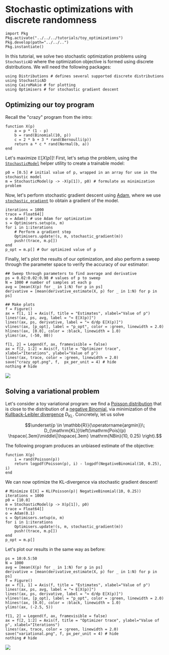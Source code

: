 # Stochastic optimizations with discrete randomness

```@setup random_walk
import Pkg
Pkg.activate("../../../tutorials/toy_optimizations")
Pkg.develop(path="../../..")
Pkg.instantiate()
```

In this tutorial, we solve two stochastic optimization problems using `StochasticAD` where the optimization objective is formed using discrete distributions. We will need the following packages:
```@example optimizations
using Distributions # defines several supported discrete distributions 
using StochasticAD
using CairoMakie # for plotting
using Optimisers # for stochastic gradient descent
```

## Optimizing our toy program

Recall the "crazy" program from the intro:
```@example optimizations
function X(p)
    a = p * (1 - p)
    b = rand(Binomial(10, p))
    c = 2 * b + 3 * rand(Bernoulli(p))
    return a * c * rand(Normal(b, a))
end
```

Let's maximize $\mathbb{E}[X(p)]$! First, let's setup the problem, using the [`StochasticModel`](@ref) helper utility to create a trainable model:
```@example optimizations
p0 = [0.5] # initial value of p, wrapped in an array for use in the stochastic model
m = StochasticModel(p -> -X(p[1]), p0) # formulate as minimization problem
```
Now, let's perform stochastic gradient descent using [Adam](https://arxiv.org/abs/1412.6980), where we use [`stochastic_gradient`](@ref) to obtain a gradient of the model.
```@example optimizations
iterations = 1000
trace = Float64[]
o = Adam() # use Adam for optimization
s = Optimisers.setup(o, m)
for i in 1:iterations
    # Perform a gradient step
    Optimisers.update!(s, m, stochastic_gradient(m))
    push!(trace, m.p[])
end
p_opt = m.p[] # Our optimized value of p
```
Finally, let's plot the results of our optimization, and also perform a sweep through the parameter space to verify the accuracy of our estimator:
```@example optimizations
## Sweep through parameters to find average and derivative
ps = 0.02:0.02:0.98 # values of p to sweep
N = 1000 # number of samples at each p
avg = [mean(X(p) for _ in 1:N) for p in ps]
derivative = [mean(derivative_estimate(X, p) for _ in 1:N) for p in ps]

## Make plots
f = Figure()
ax = f[1, 1] = Axis(f, title = "Estimates", xlabel="Value of p")
lines!(ax, ps, avg, label = "≈ E[X(p)]")
lines!(ax, ps, derivative, label = "≈ d/dp E[X(p)]")
vlines!(ax, [p_opt], label = "p_opt", color = :green, linewidth = 2.0)
hlines!(ax, [0.0], color = :black, linewidth = 1.0)
ylims!(ax, (-50, 80))

f[1, 2] = Legend(f, ax, framevisible = false)
ax = f[2, 1:2] = Axis(f, title = "Optimizer trace", xlabel="Iterations", ylabel="Value of p")
lines!(ax, trace, color = :green, linewidth = 2.0)
save("crazy_opt.png", f,  px_per_unit = 4) # hide
nothing # hide
```
![](crazy_opt.png)

## Solving a variational problem

Let's consider a toy variational program: we find a [Poisson distribution](https://en.wikipedia.org/wiki/Poisson_distribution) that is close to the distribution of a [negative Binomial](https://en.wikipedia.org/wiki/Negative_binomial_distribution), via minimization of the [Kullback-Leibler divergence](https://en.wikipedia.org/wiki/Kullback%E2%80%93Leibler_divergence) $D_{\mathrm{KL}}$. Concretely, let us solve
```math
\underset{p \in \mathbb{R}}{\operatorname{argmin}}\; D_{\mathrm{KL}}\left(\mathrm{Pois}(p) \hspace{.3em}\middle\|\hspace{.3em} \mathrm{NBin}(10, 0.25) \right).
```
The following program produces an unbiased estimate of the objective:
```@example optimizations
function X(p)
    i = rand(Poisson(p))
    return logpdf(Poisson(p), i) - logpdf(NegativeBinomial(10, 0.25), i)
end
```
We can now optimize the KL-divergence via stochastic gradient descent!
```@example optimizations
# Minimize E[X] = KL(Poisson(p)| NegativeBinomial(10, 0.25))
iterations = 1000
p0 = [10.0]
m = StochasticModel(p -> X(p[1]), p0)
trace = Float64[]
o = Adam(0.1)
s = Optimisers.setup(o, m)
for i in 1:iterations
    Optimisers.update!(s, m, stochastic_gradient(m))
    push!(trace, m.p[])
end
p_opt = m.p[]
```
Let's plot our results in the same way as before:
```@example optimizations
ps = 10:0.5:50
N = 1000
avg = [mean(X(p) for _ in 1:N) for p in ps]
derivative = [mean(derivative_estimate(X, p) for _ in 1:N) for p in ps]
f = Figure()
ax = f[1, 1] = Axis(f, title = "Estimates", xlabel="Value of p")
lines!(ax, ps, avg, label = "≈ E[X(p)]")
lines!(ax, ps, derivative, label = "≈ d/dp E[X(p)]")
vlines!(ax, [p_opt], label = "p_opt", color = :green, linewidth = 2.0)
hlines!(ax, [0.0], color = :black, linewidth = 1.0)
ylims!(ax, (-2.5, 5))

f[1, 2] = Legend(f, ax, framevisible = false)
ax = f[2, 1:2] = Axis(f, title = "Optimizer trace", ylabel="Value of p", xlabel="Iterations")
lines!(ax, trace, color = :green, linewidth = 2.0)
save("variational.png", f, px_per_unit = 4) # hide
nothing # hide
```
![](variational.png)
